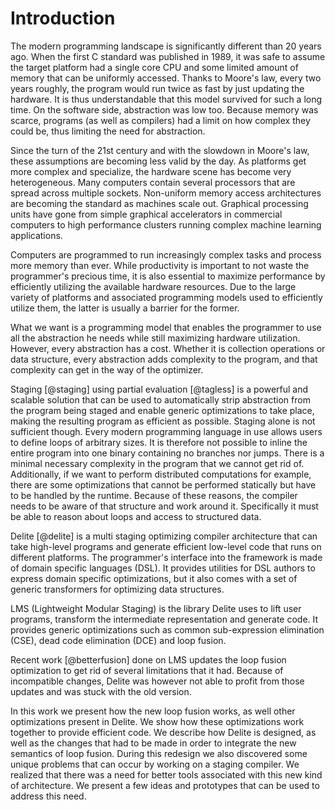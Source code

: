 # Introduction

The modern programming landscape is significantly different than 20 years ago. When the first C standard was published in 1989, it was safe to assume the target platform had a single core CPU and some limited amount of memory that can be uniformly accessed. Thanks to Moore's law, every two years roughly, the program would run twice as fast by just updating the hardware. It is thus understandable that this model survived for such a long time. On the software side, abstraction was low too. Because memory was scarce, programs (as well as compilers) had a limit on how complex they could be, thus limiting the need for abstraction.

Since the turn of the 21st century and with the slowdown in Moore's law, these assumptions are becoming less valid by the day. As  platforms get more complex and specialize, the hardware scene has become very heterogeneous. Many computers contain several processors that are spread across multiple sockets. Non-uniform memory access architectures are becoming the standard as machines scale out. Graphical processing units have gone from simple graphical accelerators in commercial computers to high performance clusters running complex machine learning applications.

Computers are programmed to run increasingly complex tasks and process more memory than ever. While productivity is important to not waste the programmer's precious time, it is also essential to maximize performance by efficiently utilizing the available hardware resources. Due to the large variety of platforms and associated programming models used to efficiently utilize them, the latter is usually a barrier for the former.

What we want is a programming model that enables the programmer to use all the abstraction he needs while still maximizing hardware utilization. However, every abstraction has a cost. Whether it is collection operations or data structure, every abstraction adds complexity to the program, and that complexity can get in the way of the optimizer.

Staging [@staging] using partial evaluation [@tagless] is a powerful and scalable solution that can be used to automatically strip abstraction from the program being staged and enable generic optimizations to take place, making the resulting program as efficient as possible. Staging alone is not sufficient though. Every modern programming language in use allows users to define loops of arbitrary sizes. It is therefore not possible to inline the entire program into one binary containing no branches nor jumps. There is a minimal necessary complexity in the program that we cannot get rid of. Additionally, if we want to perform distributed computations for example, there are some optimizations that cannot be performed statically but have to be handled by the runtime. Because of these reasons, the compiler needs to be aware of that structure and work around it. Specifically it must be able to reason about loops and access to structured data.

Delite [@delite] is a multi staging optimizing compiler architecture that can take high-level programs and generate efficient low-level code that runs on different platforms. The programmer's interface into the framework is made of domain specific languages (DSL). It provides utilities for DSL authors to express domain specific optimizations, but it also comes with a set of generic transformers for optimizing data structures.

LMS (Lightweight Modular Staging) is the library Delite uses to lift user programs, transform the intermediate representation and generate code. It provides generic optimizations such as common sub-expression elimination (CSE), dead code elimination (DCE) and loop fusion.

Recent work [@betterfusion] done on LMS updates the loop fusion optimization to get rid of several limitations that it had. Because of incompatible changes, Delite was however not able to profit from those updates and was stuck with the old version.

In this work we present how the new loop fusion works, as well other optimizations present in Delite. We show how these optimizations work together to provide efficient code. We describe how Delite is designed, as well as the changes that had to be made in order to integrate the new semantics of loop fusion. During this redesign we also discovered some unique problems that can occur by working on a staging compiler. We realized that there was a need for better tools associated with this new kind of architecture. We present a few ideas and prototypes that can be used to address this need.
